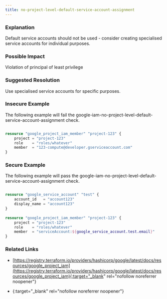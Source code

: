 ```yaml
---
title: no-project-level-default-service-account-assignment
---
```


### Explanation

Default service accounts should not be used - consider creating specialised service accounts for individual purposes.

### Possible Impact
Violation of principal of least privilege

### Suggested Resolution
Use specialised service accounts for specific purposes.


### Insecure Example

The following example will fail the google-iam-no-project-level-default-service-account-assignment check.

```terraform

resource "google_project_iam_member" "project-123" {
	project = "project-123"
	role    = "roles/whatever"
	member  = "123-compute@developer.gserviceaccount.com"
}

```



### Secure Example

The following example will pass the google-iam-no-project-level-default-service-account-assignment check.

```terraform

resource "google_service_account" "test" {
	account_id   = "account123"
	display_name = "account123"
}
			  
resource "google_project_iam_member" "project-123" {
	project = "project-123"
	role    = "roles/whatever"
	member  = "serviceAccount:${google_service_account.test.email}"
}

```




### Related Links


- [https://registry.terraform.io/providers/hashicorp/google/latest/docs/resources/google_project_iam](https://registry.terraform.io/providers/hashicorp/google/latest/docs/resources/google_project_iam){:target="_blank" rel="nofollow noreferrer noopener"}

- [](){:target="_blank" rel="nofollow noreferrer noopener"}


